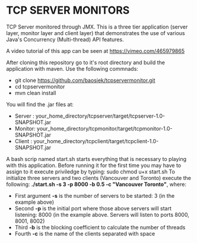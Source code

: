 # TCP SERVER MONITORS

TCP Server monitored through JMX. This is a three tier application (server layer, monitor layer and client layer) that demonstrates the use of various Java's Concurrency (Multi-thread) API features.

A video tutorial of this app can be seen at https://vimeo.com/465979865

After cloning this repository go to it's root directory and build the application with maven.
Use the following commnads:

- git clone https://github.com/baosiek/tcpservermonitor.git
- cd tcpservermonitor
- mvn clean install

You will find the .jar files at:
- Server : your_home_directory/tcpserver/target/tcpserver-1.0-SNAPSHOT.jar
- Monitor: your_home_directory/tcpmonitor/target/tcpmonitor-1.0-SNAPSHOT.jar
- Client : your_home_directory/tcpclient/target/tcpclient-1.0-SNAPSHOT.jar

A bash scrip named start.sh starts everything that is necessary to playing with this application.
Before running it for the first time you may have to assign to it execute priviledge by typing:
sudo chmod u+x start.sh 
To initialize three servers and two clients (Vancouver and Toronto) execute the following:
**./start.sh -s 3 -p 8000 -b 0.5 -c "Vancouver Toronto"**, where:

- First argument **-s** is the number of servers to be started: 3 (in the example above)
- Second **-p** is the initial port where those above servers will start listening: 8000 (in the example above. Servers will listen to ports 8000, 8001, 8002)
- Third **-b** is the blocking coefficient to calculate the number of threads
- Fourth **-c** is the name of the clients separated with space
